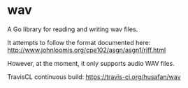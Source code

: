 # wav
A Go library for reading and writing wav files.

It attempts to follow the format documented here: http://www.johnloomis.org/cpe102/asgn/asgn1/riff.html

However, at the moment, it only supports audio WAV files.

TravisCL continuous build: https://travis-ci.org/husafan/wav
